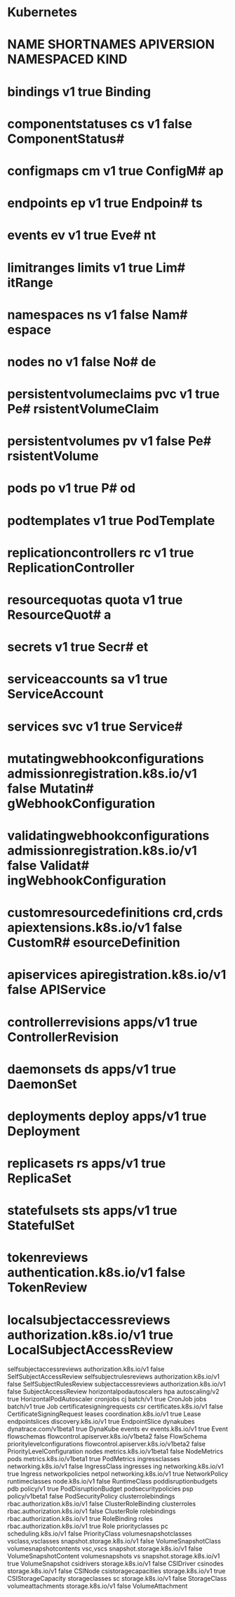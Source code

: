 # Kubernetes

# NAME                              SHORTNAMES          APIVERSION                             NAMESPACED   KIND
# bindings                                              v1                                     true         Binding
# componentstatuses                 cs                  v1                                     false        ComponentStatus# 
# configmaps                        cm                  v1                                     true         ConfigM# ap
# endpoints                         ep                  v1                                     true         Endpoin# ts
# events                            ev                  v1                                     true         Eve# nt
# limitranges                       limits              v1                                     true         Lim# itRange
# namespaces                        ns                  v1                                     false        Nam# espace
# nodes                             no                  v1                                     false        No# de
# persistentvolumeclaims            pvc                 v1                                     true         Pe# rsistentVolumeClaim
# persistentvolumes                 pv                  v1                                     false        Pe# rsistentVolume
# pods                              po                  v1                                     true         P# od
# podtemplates                                          v1                                     true         PodTemplate
# replicationcontrollers            rc                  v1                                     true         ReplicationController
# resourcequotas                    quota               v1                                     true         ResourceQuot# a
# secrets                                               v1                                     true         Secr# et
# serviceaccounts                   sa                  v1                                     true         ServiceAccount
# services                          svc                 v1                                     true         Service# 
# mutatingwebhookconfigurations                         admissionregistration.k8s.io/v1        false        Mutatin# gWebhookConfiguration
# validatingwebhookconfigurations                       admissionregistration.k8s.io/v1        false        Validat# ingWebhookConfiguration
# customresourcedefinitions         crd,crds            apiextensions.k8s.io/v1                false        CustomR# esourceDefinition
# apiservices                                           apiregistration.k8s.io/v1              false        APIService
# controllerrevisions                                   apps/v1                                true         ControllerRevision
# daemonsets                        ds                  apps/v1                                true         DaemonSet
# deployments                       deploy              apps/v1                                true         Deployment
# replicasets                       rs                  apps/v1                                true         ReplicaSet
# statefulsets                      sts                 apps/v1                                true         StatefulSet
# tokenreviews                                          authentication.k8s.io/v1               false        TokenReview
# localsubjectaccessreviews                             authorization.k8s.io/v1                true         LocalSubjectAccessReview
selfsubjectaccessreviews                              authorization.k8s.io/v1                false        SelfSubjectAccessReview
selfsubjectrulesreviews                               authorization.k8s.io/v1                false        SelfSubjectRulesReview
subjectaccessreviews                                  authorization.k8s.io/v1                false        SubjectAccessReview
horizontalpodautoscalers          hpa                 autoscaling/v2                         true         HorizontalPodAutoscaler
cronjobs                          cj                  batch/v1                               true         CronJob
jobs                                                  batch/v1                               true         Job
certificatesigningrequests        csr                 certificates.k8s.io/v1                 false        CertificateSigningRequest
leases                                                coordination.k8s.io/v1                 true         Lease
endpointslices                                        discovery.k8s.io/v1                    true         EndpointSlice
dynakubes                                             dynatrace.com/v1beta1                  true         DynaKube
events                            ev                  events.k8s.io/v1                       true         Event
flowschemas                                           flowcontrol.apiserver.k8s.io/v1beta2   false        FlowSchema
prioritylevelconfigurations                           flowcontrol.apiserver.k8s.io/v1beta2   false        PriorityLevelConfiguration
nodes                                                 metrics.k8s.io/v1beta1                 false        NodeMetrics
pods                                                  metrics.k8s.io/v1beta1                 true         PodMetrics
ingressclasses                                        networking.k8s.io/v1                   false        IngressClass
ingresses                         ing                 networking.k8s.io/v1                   true         Ingress
networkpolicies                   netpol              networking.k8s.io/v1                   true         NetworkPolicy
runtimeclasses                                        node.k8s.io/v1                         false        RuntimeClass
poddisruptionbudgets              pdb                 policy/v1                              true         PodDisruptionBudget
podsecuritypolicies               psp                 policy/v1beta1                         false        PodSecurityPolicy
clusterrolebindings                                   rbac.authorization.k8s.io/v1           false        ClusterRoleBinding
clusterroles                                          rbac.authorization.k8s.io/v1           false        ClusterRole
rolebindings                                          rbac.authorization.k8s.io/v1           true         RoleBinding
roles                                                 rbac.authorization.k8s.io/v1           true         Role
priorityclasses                   pc                  scheduling.k8s.io/v1                   false        PriorityClass
volumesnapshotclasses             vsclass,vsclasses   snapshot.storage.k8s.io/v1             false        VolumeSnapshotClass
volumesnapshotcontents            vsc,vscs            snapshot.storage.k8s.io/v1             false        VolumeSnapshotContent
volumesnapshots                   vs                  snapshot.storage.k8s.io/v1             true         VolumeSnapshot
csidrivers                                            storage.k8s.io/v1                      false        CSIDriver
csinodes                                              storage.k8s.io/v1                      false        CSINode
csistoragecapacities                                  storage.k8s.io/v1                      true         CSIStorageCapacity
storageclasses                    sc                  storage.k8s.io/v1                      false        StorageClass
volumeattachments                                     storage.k8s.io/v1                      false        VolumeAttachment
